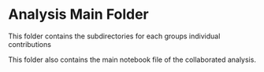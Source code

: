 # Analysis Main Folder

This folder contains the subdirectories for each groups individual contributions

This folder also contains the main notebook file of the collaborated analysis. 
